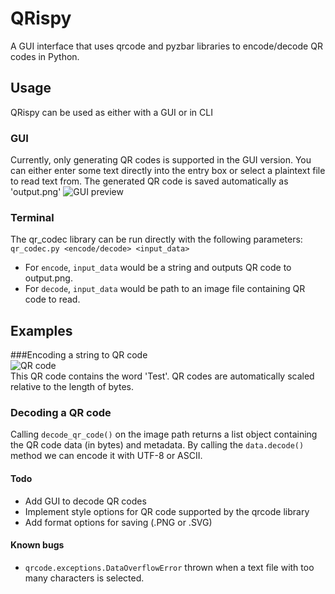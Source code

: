 # QRispy
A GUI interface that uses qrcode and pyzbar libraries to encode/decode QR codes in Python.

## Usage
QRispy can be used as either with a GUI or in CLI

### GUI
Currently, only generating QR codes is supported in the GUI version. You can either enter some text directly into the entry box or select a plaintext file to read text from. The generated QR code is saved automatically as 'output.png'
![GUI preview](https://corndog.s-ul.eu/d6Y0V6bk.png)
### Terminal
The qr_codec library can be run directly with the following parameters:  
`qr_codec.py <encode/decode> <input_data>`

* For `encode`, `input_data` would be a string and outputs QR code to output.png.  
* For `decode`, `input_data` would be path to an image file containing QR code to read.

## Examples
###Encoding a string to QR code  
![QR code](https://i.imgur.com/MrNDhWh.png)  
This QR code contains the word 'Test'. QR codes are automatically scaled relative to the length of bytes.

### Decoding a QR code  
Calling `decode_qr_code()` on the image path returns a list object containing the QR code data (in bytes) and metadata. By calling the `data.decode()` method we can encode it with UTF-8 or ASCII.

#### Todo
* Add GUI to decode QR codes
* Implement style options for QR code supported by the qrcode library
* Add format options for saving (.PNG or .SVG)

#### Known bugs
* `qrcode.exceptions.DataOverflowError` thrown when a text file with too many characters is selected. 
